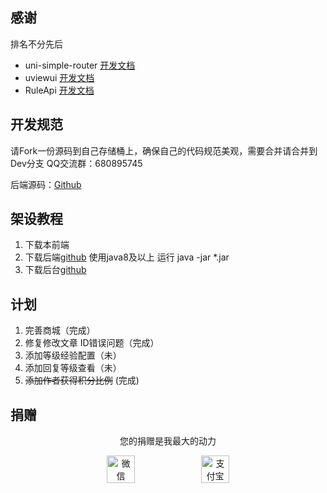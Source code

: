 
## 感谢
排名不分先后
-  uni-simple-router [开发文档](https://v2.hhyang.cn/v2/start/quickstart.html)
-  uviewui [开发文档](https://uviewui.com/components/intro.html)
-  RuleApi [开发文档](https://github.com/buxia97/ruleapi)

## 开发规范
请Fork一份源码到自己存储桶上，确保自己的代码规范美观，需要合并请合并到Dev分支
QQ交流群：680895745

后端源码：[Github](https://github.com/coruni/backend)

## 架设教程
1. 下载本前端
2. 下载后端[github](https://github.com/coruni/backend) 使用java8及以上 运行 java -jar *.jar
3. 下载后台[github](https://github.com/coruni/backendui)

## 计划
1. 完善商城（完成）
2. 修复修改文章 ID错误问题（完成）
3. 添加等级经验配置（未）
4. 添加回复等级查看（未）
5. ~~添加作者获得积分比例~~ (完成)


## 捐赠
<div style="text-align:center">
<p>您的捐赠是我最大的动力</p>
<div style="display:flex;justify-content:center">
<img src="https://picss.sunbangyan.cn/2023/11/12/12e1a67502cc3466960620996e52fbe6.png" style="width:30%;height:30%" alt="微信">
<img src="https://picss.sunbangyan.cn/2023/11/12/7aa04131a74f5040b1621548a87602ac.jpg" style="width:30%;height:30%" alt="支付宝">
</div>
</div>
